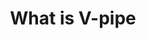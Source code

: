 ---
title: What is V-pipe
image: assets/img/ic-what-is-vpipe.svg
heading: What is V-pipe?
links:
  - subject: 
    links:
      - title: Our impact
        url: /impact
      - title: What can V-pipe do with my data?
        url: /what-is-vpipe#what-can-v-pipe-do-with-my-data
      - title: V-pipe in the community
        url: /
      - title: Use of V-pipe in literature
        url: /literature#use-of-v-pipe
      - title: V-pipe vs competitors
        url: /literature#v-pipe-vs-competitors
      - title: Contact us
        url: /contact
---